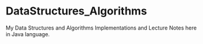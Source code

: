 # DataStructures_Algorithms
My Data Structures and Algorithms Implementations and Lecture Notes here in Java language.

